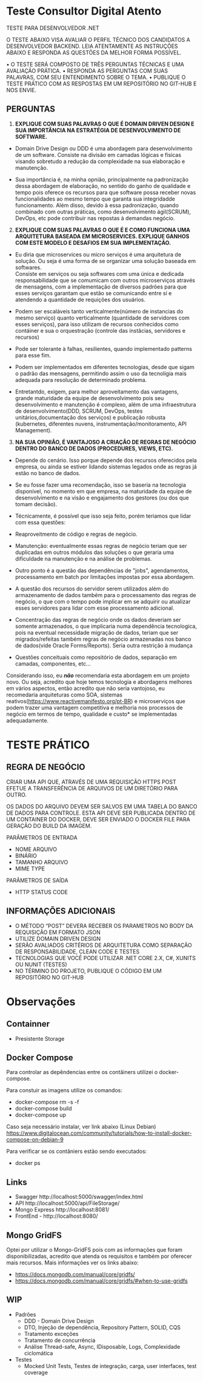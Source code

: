 
# Teste Consultor Digital Atento

TESTE PARA DESENVOLVEDOR .NET

O TESTE ABAIXO VISA AVALIAR O PERFIL TÉCNICO DOS CANDIDATOS A DESENVOLVEDOR BACKEND.
LEIA ATENTAMENTE AS INSTRUÇÕES ABAIXO E RESPONDA AS QUESTÕES DA MELHOR FORMA POSSÍVEL.

• O TESTE SERÁ COMPOSTO DE TRÊS PERGUNTAS TÉCNICAS E UMA AVALIAÇÃO PRÁTICA.
• RESPONDA AS PERGUNTAS COM SUAS PALAVRAS, COM SEU ENTENDIMENTO SOBRE O TEMA.
• PUBLIQUE O TESTE PRÁTICO COM AS RESPOSTAS EM UM REPOSITÓRIO NO GIT-HUB E NOS ENVIE.

## PERGUNTAS

1. **EXPLIQUE COM SUAS PALAVRAS O QUE É DOMAIN DRIVEN DESIGN E SUA IMPORTÂNCIA NA ESTRATÉGIA DE DESENVOLVIMENTO DE SOFTWARE.**

- Domain Drive Design ou DDD é uma abordagem para desenvolvimento de um software. Consiste na divisão em camadas lógicas e físicas visando sobretudo a redução da complexidade na sua elaboração e manutenção.

- Sua importância é, na minha opnião, principalmente na padronização dessa abordagem de elaboração, no sentido do ganho de qualidade e tempo pois oferece os recursos para que software possa receber novas funcionalidades ao mesmo tempo que garanta sua integridadde funcionamento. Além disso, devido à essa padronização, quando combinado com outras práticas, como desenvolvimento ágil(SCRUM), DevOps, etc pode contribuir nas repostas à demandas negócio.

2. **EXPLIQUE COM SUAS PALAVRAS O QUE É E COMO FUNCIONA UMA ARQUITETURA BASEADA EM MICROSERVICES.
   EXPLIQUE GANHOS COM ESTE MODELO E DESAFIOS EM SUA IMPLEMENTAÇÃO.**

- Eu diria que microservices ou micro serviços é uma arquitetura de solução. Ou seja é uma forma de se organizar uma solução baseada em softwares.  
Consiste em serviços ou seja softwares com uma única e dedicada responsabilidade que se comumicam com outros microserviços através de mensagens, com a implementação de diversos padrões para que esses serviços garantam que estão se comunicando entre sí e atendendo a quantidade de requições dos usuários.

- Podem ser escaláveis tanto verticalmente(número de instancias do mesmo serviço) quanto verticalmente (quantidade de servidores com esses serviços), para isso utilizam de recursos conhecidos como contáiner e sua o orquestração (controle das instâcias, servidores e recursos)

- Pode ser tolerante à falhas, resilientes, quando implementado patterns para esse fim.

- Podem ser implementados em diferentes tecnologias, desde que sigam o padrão das mensagens, permitindo assim o uso da tecnoligia mais adequada para resolução de determinado problema.

- Entretantdo, exigem, para melhor aproveitamento das vantagens, grande maturidade da equipe de desenvolvimento pois seu desenvolvimento e manutenção é complexo, além de uma infraestrutura de desenvolvimento(DDD, SCRUM, DevOps, testes unitários,documentação dos serviços) e publicação robusta (kubernetes, diferentes nuvens, instrumentação/monitoramento, API Management).

3. **NA SUA OPINIÃO, É VANTAJOSO A CRIAÇÃO DE REGRAS DE NEGÓCIO DENTRO DO BANCO DE DADOS (PROCEDURES, VIEWS, ETC).**

- Depende do cenário. Isso porque depende dos recursos oferecidos pela empresa, ou ainda se estiver lidando sistemas legados onde as regras já estão no banco de dados.

- Se eu fosse fazer uma recomendação, isso se baseria na tecnologia disponível, no momento em que empresa, na maturidade da equipe de desenvolvimento e na visão e engajamento dos gestores (ou dos que tomam decisão).

- Técnicamente, é possível que isso seja feito, porém teriamos que lidar com essa questões:

- Reaproveitmento de código e regras de negócio.

- Manutenção: eventualmente essas regras de negócio teriam que ser duplicadas em outros módulos das soluções o que geraria uma  dificuldade na manutenção e na análise de problemas.

- Outro ponto é a questão das dependências de "jobs", agendamentos, processamento em batch por limitações impostas por essa abordagem.

- A questão dos recursos do servidor serem utilizados além do armazenamento de dados também para o processamento das regras de negócio, o que com o tempo pode implicar em se adquirir ou atualizar esses servidores para lidar com esse processamento adicional.

- Concentração das regras de negócio onde os dados deveriam ser somente armazenados, o que implicaria numa dependência tecnologica, pois na eventual necessidade migração de dados, teriam que ser migrados/refeitas também regras de negócio armazenadas nos banco de dados(vide Oracle Forms/Reports). Seria outra restrição à mudança

- Questões conceituais como repositório de dados, separação em camadas, componentes, etc...

Considerando isso, eu ***não*** recomendaria esta abordagem em um projeto novo. Ou seja, acredito que hoje temos tecnologia e abordagens melhores em vários aspectos, então acredito que não seria vantojoso, eu recomedaria arquiteturas como SOA, sistemas reativos(https://www.reactivemanifesto.org/pt-BR) e microserviços que podem trazer uma vantagem competitiva e melhoria nos processos de negócio em termos de tempo, qualidade e custo* se implementadas adequadamente.

# TESTE PRÁTICO

## REGRA DE NEGÓCIO
CRIAR UMA API QUE, ATRAVÉS DE UMA REQUISIÇÃO HTTPS POST EFETUE A TRANSFERÊNCIA DE ARQUIVOS DE UM DIRETÓRIO PARA OUTRO.

OS DADOS DO ARQUIVO DEVEM SER SALVOS EM UMA TABELA DO BANCO DE DADOS PARA CONTROLE.
ESTA API DEVE SER PUBLICADA DENTRO DE UM CONTAINER DO DOCKER,
DEVE SER ENVIADO O DOCKER FILE PARA GERAÇÃO DO BUILD DA IMAGEM.  

PARÂMETROS DE ENTRADA
* NOME ARQUIVO
* BINÁRIO
* TAMANHO ARQUIVO
* MIME TYPE

PARÂMETROS DE SAÍDA
* HTTP STATUS CODE


## INFORMAÇÕES ADICIONAIS
* O MÉTODO “POST” DEVERA RECEBER OS PARAMETROS NO BODY DA REQUISIÇÃO EM FORMATO JSON
* UTILIZE DOMAIN DRIVEN DESIGN
* SERÃO AVALIADOS CRITÉRIOS DE ARQUITETURA COMO SEPARAÇÃO DE RESPONSABILIDADE, CLEAN CODE E TESTES
* TECNOLOGIAS QUE VOCÊ PODE UTILIZAR .NET CORE 2.X, C#, XUNITS OU NUNIT (TESTES)
* NO TÉRMINO DO PROJETO, PUBLIQUE O CÓDIGO EM UM REPOSITÓRIO NO GIT-HUB

# Observações

## Containner
- Presistente Storage

## Docker Compose
Para controlar as depêndencias entre os contâiners utilizei o docker-compose.

Para constuir as imagens utilize os comandos:

- docker-compose rm -s -f
- docker-compose build
- docker-compose up

Caso seja necessário instalar, ver link abaixo (Linux Debian)
https://www.digitalocean.com/community/tutorials/how-to-install-docker-compose-on-debian-9

Para verificar se os contâniers estão sendo executados:
- docker ps

## Links
* Swagger			http://localhost:5000/swagger/index.html
* API				http://localhost:5000/api/FileStorage/
* Mongo Express		http://localhost:8081/
* FrontEnd - 		http://localhost:8080/


## Mongo GridFS
Optei por utilizar o Mongo-GridFS pois com as informações que foram disponibilizadas, acredito que atenda os requisitos e também por oferecer mais recursos. Mais informações ver os links abaixo:
- https://docs.mongodb.com/manual/core/gridfs/
- https://docs.mongodb.com/manual/core/gridfs/#when-to-use-gridfs

## WIP
* Padrões
   * DDD - Domain Drive Design 
   *  DTO, Injeção de dependência, Repository Pattern, SOLID, CQS
   *  Tratamento exceções
   *  Tratamento de concurrência
   *  Análise Thread-safe, Async, IDisposable, Logs, Complexidade ciclomática
* Testes
   *  Mocked Unit Tests, Testes de integração, carga, user interfaces, test coverage